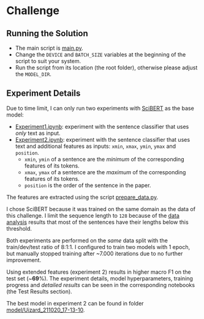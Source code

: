# Challenge

## Running the Solution

- The main script is [main.py](../main.py).
- Change the ``DEVICE`` and ``BATCH_SIZE`` variables at the beginning of the script to suit your system.
- Run the script from its location (the root folder), otherwise please adjust the ``MODEL_DIR``.

## Experiment Details

Due to time limit, I can only run two experiments with [SciBERT](https://github.com/allenai/scibert) as the base model:

- [Experiment1.ipynb](Experiment1.ipynb): experiment with the sentence classifier that uses *only* text as input.
- [Experiment2.ipynb](Experiment2.ipynb): experiment with the sentence classifier that uses text and additional features
  as inputs: ``xmin``, ``xmax``, ``ymin``, ``ymax`` and ``position``.
    - ``xmin``, ``ymin`` of a sentence are the *minimum* of the corresponding features of its tokens.
    - ``xmax``, ``ymax`` of a sentence are the *maximum* of the corresponding features of its tokens.
    - ``position`` is the order of the sentence in the paper.

The features are extracted using the script [prepare_data.py](../prepare_data.py).

I chose SciBERT because it was trained on the same domain as the data of this challenge. I limit the sequence length
to ``128`` because of the [data analysis](../analyze_data.ipynb) results that most of the sentences have their lengths
below this threshold.

Both experiments are performed on the *same* data split with the train/dev/test ratio of 8:1:1. I configured to train
two models with 1 epoch, but manually stopped training after ~7.000 iterations due to no further improvement.

Using extended features (experiment 2) results in higher macro F1 on the test set (~**69**%). The experiment details,
model hyperparameters, training progress and *detailed results* can be seen in the corresponding notebooks (the Test
Results section).

The best model in experiment 2 can be found in folder [model/Uizard_211020_17-13-10](model/Uizard_211020_17-13-10).